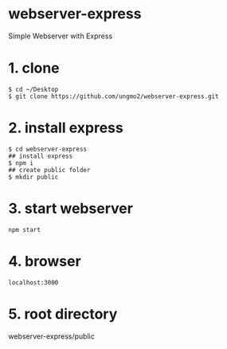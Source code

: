 # webserver-express
Simple Webserver with Express

# 1. clone

```
$ cd ~/Desktop
$ git clone https://github.com/ungmo2/webserver-express.git
```

# 2. install express

```
$ cd webserver-express
## install express
$ npm i
## create public folder
$ mkdir public
```

# 3. start webserver

```
npm start
```

# 4. browser

```
localhost:3000
```

# 5. root directory

webserver-express/public
